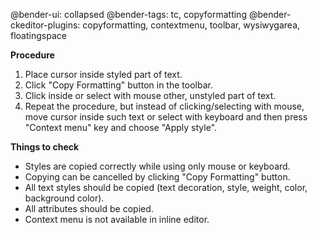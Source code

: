@bender-ui: collapsed
@bender-tags: tc, copyformatting
@bender-ckeditor-plugins: copyformatting, contextmenu, toolbar, wysiwygarea, floatingspace

**Procedure**

1. Place cursor inside styled part of text.
2. Click "Copy Formatting" button in the toolbar.
3. Click inside or select with mouse other, unstyled part of text.
4. Repeat the procedure, but instead of clicking/selecting with mouse, move cursor inside such text or select with keyboard and then press "Context menu" key and choose "Apply style".

**Things to check**

* Styles are copied correctly while using only mouse or keyboard.
* Copying can be cancelled by clicking "Copy Formatting" button.
* All text styles should be copied (text decoration, style, weight, color, background color).
* All attributes should be copied.
* Context menu is not available in inline editor.
